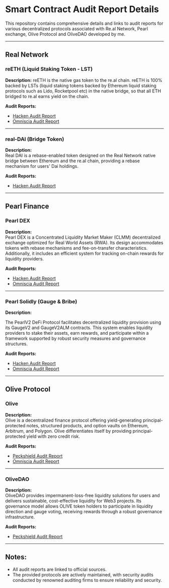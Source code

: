# Smart Contract Audit Report Details

This repository contains comprehensive details and links to audit reports for various decentralized protocols associated with Re.al Network, Pearl exchange, Olive Protocol and OliveDAO developed by me.

---

## Real Network

### reETH (Liquid Staking Token - LST)

**Description:**
reETH is the native gas token to the re.al chain. reETH is 100% backed by LSTs (liquid staking tokens backed by Ethereum liquid staking protocols such as Lido, Rocketpool etc) in the native bridge, so that all ETH bridged to re.al earns yield on the chain.

**Audit Reports:**

- [Hacken Audit Report](https://hacken.io/audits/re-al/sca-re-al-rwa-real-ether-apr2024/)
- [Omniscia Audit Report](https://omniscia.io/reports/re.al-foundation-realeth-yield-token-65e86611c69b8b00187ec5c9/)

---

### real-DAI (Bridge Token)

**Description:**  
Real DAI is a rebase-enabled token designed on the Real Network native bridge between Ethereum and the re.al chain, providing a rebase mechanism for users' Dai holdings.

**Audit Reports:**

- [Hacken Audit Report](https://hacken.io/audits/re-al/sca-re-al-real-dai-apr2024/)

---

## Pearl Finance

### Pearl DEX

**Description:**  
Pearl DEX is a Concentrated Liquidity Market Maker (CLMM) decentralized exchange optimized for Real World Assets (RWA). Its design accommodates tokens with rebase mechanisms and fee-on-transfer characteristics. Additionally, it includes an efficient system for tracking on-chain rewards for liquidity providers.

**Audit Reports:**

- [Hacken Audit Report](https://github.com/mavvverick/audit-reports/blob/main/Hacken_Pearl%20_%20Dex_Apr2024.pdf)
- [Omniscia Audit Report](https://omniscia.io/reports/pearl-finance-amm-65e99396ffedc500188d7690/)

---

### Pearl Solidly (Gauge & Bribe)

**Description:**

The PearlV2 DeFi Protocol facilitates decentralized liquidity provision using its GaugeV2 and GaugeV2ALM contracts. This system enables liquidity providers to stake their assets, earn rewards, and participate within a framework supported by robust security measures and governance structures.

**Audit Reports:**

- [Hacken Audit Report](https://github.com/mavvverick/audit-reports/blob/main/Hacken_Pearl-V2-Contracts%20_%20Apr2024_P-2024.pdf)
- [Omniscia Audit Report](https://omniscia.io/reports/pearl-finance-bribing-system-65f1b673976a7000182c64dd)

---

## Olive Protocol

### Olive

**Description:**  
Olive is a decentralized finance protocol offering yield-generating principal-protected notes, structured products, and option vaults on Ethereum, Arbitrum, and Polygon. Olive differentiates itself by providing principal-protected yield with zero credit risk.

**Audit Reports:**

- [Peckshield Audit Report](https://github.com/peckshield/publications/blob/master/audit_reports/PeckShield-Audit-Report-Olive-v1.0.pdf)
- [Omniscia Audit Report](https://omniscia.io/olive-liquidity-protocol/)

---

### OliveDAO

**Description:**  
OliveDAO provides impermanent-loss-free liquidity solutions for users and delivers sustainable, cost-effective liquidity for Web3 projects. Its governance model allows OLIVE token holders to participate in liquidity direction and gauge voting, receiving rewards through a robust governance infrastructure.

**Audit Reports:**

- [Peckshield Audit Report](https://github.com/peckshield/publications/blob/master/audit_reports/PeckShield-Audit-Report-OliveDAO-v1.0.pdf)

---

## Notes:

- All audit reports are linked to official sources.
- The provided protocols are actively maintained, with security audits conducted by renowned auditing firms to ensure reliability and security.
